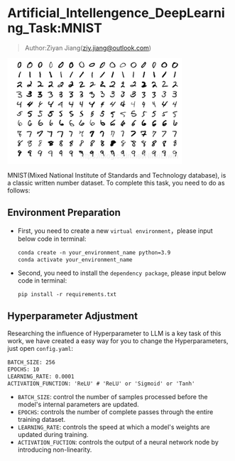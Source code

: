 # Artificial_Intellengence_DeepLearning_Task:MNIST

> Author:Ziyan Jiang(ziy.jiang@outlook.com)

![1727093840543](images/README/1727093840543.png)

MNIST(Mixed National Institute of Standards and Technology database), is a classic written number dataset. To complete this task, you need to do as follows:

## Environment Preparation

* First, you need to create a new `virtual environment`，please input below code in terminal:

  ```text
  conda create -n your_environment_name python=3.9
  conda activate your_environment_name
  ```
* Second, you need to install the `dependency package`, please input below code in terminal:

  ```text
  pip install -r requirements.txt
  ```

## Hyperparameter Adjustment

Researching the influence of Hyperparameter to LLM is a key task of this work, we have created a easy way for you to change the Hyperparameters, just open `config.yaml`:

```text
BATCH_SIZE: 256
EPOCHS: 10
LEARNING_RATE: 0.0001
ACTIVATION_FUNCTION: 'ReLU' # 'ReLU' or 'Sigmoid' or 'Tanh'
```

* `BATCH_SIZE`: control the number of samples processed before the model's internal parameters are updated.
* `EPOCHS`: controls the number of complete passes through the entire training dataset.
* `LEARNING_RATE`: controls the speed at which a model's weights are updated during training.
* `ACTIVATION_FUCTION`: controls the output of a neural network node by introducing non-linearity.
